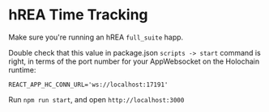 # hREA Time Tracking

Make sure you're running an hREA `full_suite` happ.

Double check that this value in package.json `scripts -> start` command is right, in terms of the port number for your AppWebsocket on the Holochain runtime:

`REACT_APP_HC_CONN_URL='ws://localhost:17191'`

Run `npm run start`, and open `http://localhost:3000`
